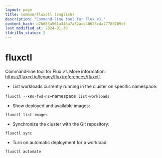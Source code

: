 ```yaml
---
layout: page
title: common/fluxctl (English)
description: "Command-line tool for Flux v1."
content_hash: d7b685a561a346a7a82ace48625c4a27780789ef
last_modified_at: 2024-01-30
tldri18n_status: 2
---
```

# fluxctl

Command-line tool for Flux v1.
More information: <https://fluxcd.io/legacy/flux/references/fluxctl>.

- List workloads currently running in the cluster on specific namespace:

`fluxctl --k8s-fwd-ns=`<span class="tldr-var badge badge-pill bg-dark-lm bg-white-dm text-white-lm text-dark-dm font-weight-bold">namespace</span>` list-workloads`

- Show deployed and available images:

`fluxctl list-images`

- Synchronize the cluster with the Git repository:

`fluxctl sync`

- Turn on automatic deployment for a workload:

`fluxctl automate`
